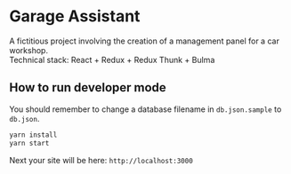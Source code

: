 # Garage Assistant
A fictitious project involving the creation of a management panel for a car workshop.  
Technical stack: React + Redux + Redux Thunk + Bulma

## How to run developer mode

You should remember to change a database filename in `db.json.sample` to `db.json`.

```javascript
yarn install
yarn start
```

Next your site will be here: `http://localhost:3000`
